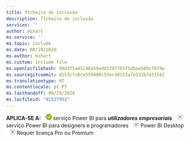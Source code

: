 ```yaml
---
title: ficheiro de inclusão
description: ficheiro de inclusão
services: ''
author: mihart
ms.service: ''
ms.topic: include
ms.date: 08/19/2020
ms.author: mihart
ms.custom: include file
ms.openlocfilehash: 40d3f5a45196a59add1fd7765f5dbae500cf079e
ms.sourcegitcommit: d153cfc0ce559480c53ec48153a7e131b7a31542
ms.translationtype: HT
ms.contentlocale: pt-PT
ms.lasthandoff: 09/29/2020
ms.locfileid: "91527952"
---
```

<Token>**APLICA-SE A:** ![Aplica-se a:](media/yes.png)serviço Power BI para ***utilizadores empresariais*** ![Não se aplica a:](media/no.png)serviço Power BI para designers e programadores ![Não se aplica a:](media/no.png)Power BI Desktop ![Não se aplica a:](media/no.png)Requer licença Pro ou Premium   </Token>